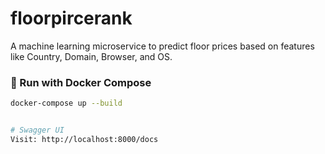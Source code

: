 # floorpircerank

A machine learning microservice to predict floor prices based on features like Country, Domain, Browser, and OS.

### 🚀 Run with Docker Compose

```bash
docker-compose up --build


# Swagger UI
Visit: http://localhost:8000/docs